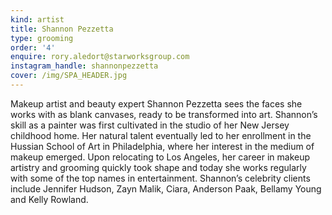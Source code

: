 ```yaml
---
kind: artist
title: Shannon Pezzetta
type: grooming
order: '4'
enquire: rory.aledort@starworksgroup.com
instagram_handle: shannonpezzetta
cover: /img/SPA_HEADER.jpg
---
```

Makeup artist and beauty expert Shannon Pezzetta sees the faces she works with as blank canvases, ready to be transformed into art. Shannon’s skill as a painter was first cultivated in the studio of her New Jersey childhood home. Her natural talent eventually led to her enrollment in the Hussian School of Art in Philadelphia, where her interest in the medium of makeup emerged. Upon relocating to Los Angeles, her career in makeup artistry and grooming quickly took shape and today she works regularly with some of the top names in entertainment. Shannon’s celebrity clients include Jennifer Hudson, Zayn Malik, Ciara, Anderson Paak, Bellamy Young and Kelly Rowland.